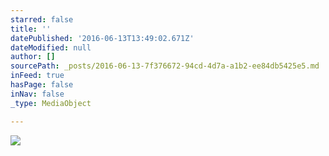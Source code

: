 ```yaml
---
starred: false
title: ''
datePublished: '2016-06-13T13:49:02.671Z'
dateModified: null
author: []
sourcePath: _posts/2016-06-13-7f376672-94cd-4d7a-a1b2-ee84db5425e5.md
inFeed: true
hasPage: false
inNav: false
_type: MediaObject

---
```

![](https://the-grid-user-content.s3-us-west-2.amazonaws.com/e6114d3a-cdee-4bdb-b59f-56f29a0662c6.jpg)